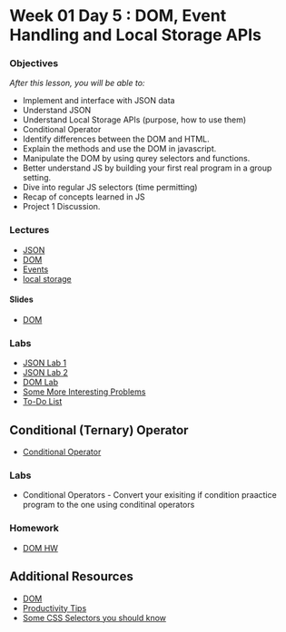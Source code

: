 
# Week 01 Day 5 : DOM, Event Handling and Local Storage APIs

### Objectives
*After this lesson, you will be able to:*
- Implement and interface with JSON data
- Understand JSON
- Understand Local Storage APIs (purpose, how to use them) 
- Conditional Operator
- Identify differences between the DOM and HTML.
- Explain the methods and use the DOM in javascript.
- Manipulate the DOM by using qurey selectors and functions.
- Better understand JS by building your first real program in a group setting.
- Dive into regular JS selectors (time permitting)
- Recap of concepts learned in JS
- Project 1 Discussion.
  
### Lectures 
* [JSON](JavaScriptVI.pptx)
* [DOM](https://www.w3schools.com/js/js_htmldom.asp)
* [Events](https://javascript.info/introduction-browser-events)
* [local storage](https://developer.mozilla.org/en-US/docs/Web/API/Window/localStorage) 

#### Slides
* [DOM](dom.pdf)

  
### Labs
* [JSON Lab 1](Labs/json)
* [JSON Lab 2](Task13/WDL1T13-JavaScriptVI_JSON.pdf)
* [DOM Lab](Labs/DOM/changeTheLogo_LAB.md)
* [Some More Interesting Problems](Labs/Manipulation/)
* [To-Do List](To-DoList)

## Conditional (Ternary) Operator
* [Conditional Operator](https://developer.mozilla.org/en-US/docs/Web/JavaScript/Reference/Operators/Conditional_Operator)
  
### Labs 
* Conditional Operators - Convert your exisiting if condition praactice program to the one using conditinal operators
   

### Homework

* [DOM HW](HomeWork.md)


## Additional Resources

* [DOM](https://developer.mozilla.org/en-US/docs/Web/API/Document_Object_Model/Introduction)
* [Productivity Tips](productivity_tips.md)
* [Some CSS Selectors you should know](https://blog.bitsrc.io/11-css-selectors-you-should-be-using-58fc94c8cdff)
